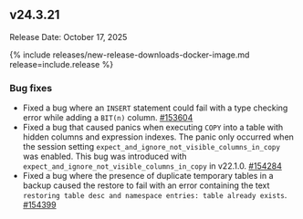 ## v24.3.21

Release Date: October 17, 2025

{% include releases/new-release-downloads-docker-image.md release=include.release %}

<h3 id="v24-3-21-bug-fixes">Bug fixes</h3>

- Fixed a bug where an `INSERT` statement could fail with a type checking error while adding a `BIT(n)` column. [#153604][#153604]
- Fixed a bug that caused panics when executing `COPY` into a table with hidden columns and expression indexes. The panic only occurred when the session setting `expect_and_ignore_not_visible_columns_in_copy` was enabled. This bug was introduced with `expect_and_ignore_not_visible_columns_in_copy` in v22.1.0. [#154284][#154284]
- Fixed a bug where the presence of duplicate temporary tables in a backup caused the restore to fail with an error containing the text `restoring table desc and namespace entries: table already exists`. [#154399][#154399]

[#153604]: https://github.com/cockroachdb/cockroach/pull/153604
[#154284]: https://github.com/cockroachdb/cockroach/pull/154284
[#154399]: https://github.com/cockroachdb/cockroach/pull/154399
